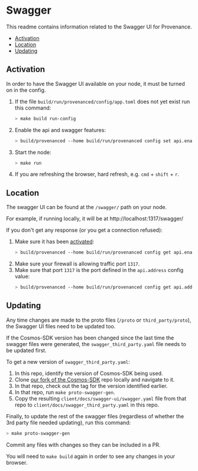 # Swagger

This readme contains information related to the Swagger UI for Provenance.

<!-- TOC -->
  - [Activation](#activation)
  - [Location](#location)
  - [Updating](#updating)



## Activation

In order to have the Swagger UI available on your node, it must be turned on in the config.

1. If the file `build/run/provenanced/config/app.toml` does not yet exist run this command:
    ```bash
    > make build run-config
    ```
2. Enable the api and swagger features:
    ```bash
    > build/provenanced --home build/run/provenanced config set api.enable true api.swagger true
    ```
3. Start the node:
    ```bash
    > make run
    ```
4. If you are refreshing the browser, hard refresh, e.g. `cmd` + `shift` + `r`.



## Location

The swagger UI can be found at the `/swagger/` path on your node.

For example, if running locally, it will be at http://localhost:1317/swagger/

If you don't get any response (or you get a connection refused):
1. Make sure it has been [activated](#activation):
    ```bash
    > build/provenanced --home build/run/provenanced config get api.enabled api.swagger
    ```
2. Make sure your firewall is allowing traffic port `1317`.
3. Make sure that port `1317` is the port defined in the `api.address` config value:
    ```bash
    > build/provenanced --home build/run/provenanced config get api.address
    ```



## Updating

Any time changes are made to the proto files (`/proto` or `third_party/proto`), the Swagger UI files need to be updated too.

If the Cosmos-SDK version has been changed since the last time the swagger files were generated, the `swagger_third_party.yaml` file needs to be updated first.

To get a new version of `swagger_third_party.yaml`:

1. In this repo, identify the version of Cosmos-SDK being used.
2. Clone [our fork of the Cosmos-SDK](https://github.com/provenance-io/cosmos-sdk) repo locally and navigate to it.
3. In that repo, check out the tag for the version identified earlier.
4. In that repo, run `make proto-swagger-gen`.
5. Copy the resulting `client/docs/swagger-ui/swagger.yaml` file from that repo to `client/docs/swagger_third_party.yaml` in this repo.

Finally, to update the rest of the swagger files (regardless of whether the 3rd party file needed updating), run this command:
```bash
> make proto-swagger-gen
```

Commit any files with changes so they can be included in a PR.

You will need to `make build` again in order to see any changes in your browser.
